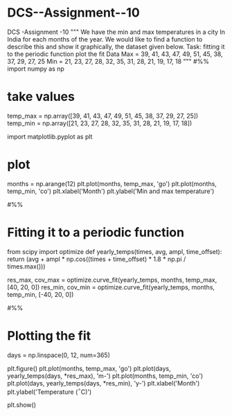 # DCS--Assignment--10
DCS -Assignment -10
"""
We have the min and max temperatures in a city In India for each months of the year. 
We would like to find a function to describe this and show it graphically, 
the dataset given below. Task: fitting it to the periodic function
plot the fit Data Max = 39, 41, 43, 47, 49, 51, 45, 38, 37, 29, 27, 25 
Min = 21, 23, 27, 28, 32, 35, 31, 28, 21, 19, 17, 18
"""
#%%
import numpy as np

# take values
temp_max = np.array([39, 41, 43, 47, 49, 51, 45, 38, 37, 29, 27, 25])
temp_min = np.array([21, 23, 27, 28, 32, 35, 31, 28, 21, 19, 17, 18])

import matplotlib.pyplot as plt

# plot
months = np.arange(12)
plt.plot(months, temp_max, 'go')
plt.plot(months, temp_min, 'co')
plt.xlabel('Month')
plt.ylabel('Min and max temperature')

#%%
# Fitting it to a periodic function
from scipy import optimize
def yearly_temps(times, avg, ampl, time_offset):
    return (avg + ampl * np.cos((times + time_offset) * 1.8 * np.pi / times.max()))

res_max, cov_max = optimize.curve_fit(yearly_temps, months,
                                      temp_max, [40, 20, 0])
res_min, cov_min = optimize.curve_fit(yearly_temps, months,
                                      temp_min, [-40, 20, 0])

#%%
# Plotting the fit
days = np.linspace(0, 12, num=365)

plt.figure()
plt.plot(months, temp_max, 'go')
plt.plot(days, yearly_temps(days, *res_max), 'm-')
plt.plot(months, temp_min, 'co')
plt.plot(days, yearly_temps(days, *res_min), 'y-')
plt.xlabel('Month')
plt.ylabel('Temperature ($^\circ$C)')

plt.show()

